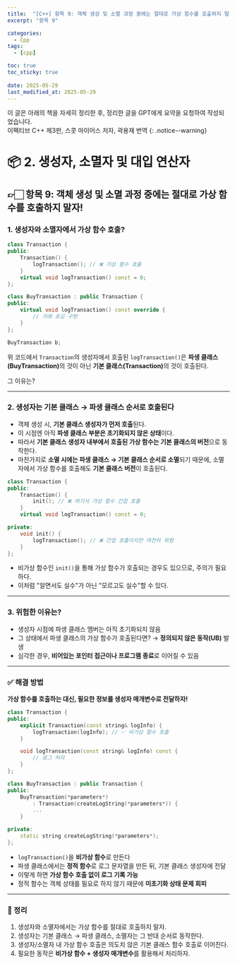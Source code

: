 ```yaml
---
title:  "[C++] 항목 9: 객체 생성 및 소멸 과정 중에는 절대로 가상 함수를 호출하지 말자!"
excerpt: "항목 9"

categories:
  - Cpp
tags:
  - [cpp]

toc: true
toc_sticky: true
 
date: 2025-05-29
last_modified_at: 2025-05-29
---
```

이 글은 아래의 책을 자세히 정리한 후, 정리한 글을 GPT에게 요약을 요청하여 작성되었습니다.  
이펙티브 C++ 제3판, 스콧 마이어스 저자, 곽용재 번역
{: .notice--warning}

# 📦 2. 생성자, 소멸자 및 대입 연산자
## 👉🏻 항목 9: 객체 생성 및 소멸 과정 중에는 절대로 가상 함수를 호출하지 말자!

### 1. 생성자와 소멸자에서 가상 함수 호출?

```cpp
class Transaction {
public:
    Transaction() {
        logTransaction(); // ❌ 가상 함수 호출
    }
    virtual void logTransaction() const = 0;
};

class BuyTransaction : public Transaction {
public:
    virtual void logTransaction() const override {
        // 거래 로깅 구현
    }
};

BuyTransaction b;
```

위 코드에서 `Transaction`의 생성자에서 호출된 `logTransaction()`은 <b>파생 클래스(BuyTransaction)</b>의 것이 아닌 <b>기본 클래스(Transaction)</b>의 것이 호출된다.

그 이유는?

---

### 2. 생성자는 기본 클래스 → 파생 클래스 순서로 호출된다

* 객체 생성 시, **기본 클래스 생성자가 먼저 호출**된다.
* 이 시점엔 아직 **파생 클래스 부분은 초기화되지 않은 상태**이다.
* 따라서 **기본 클래스 생성자 내부에서 호출된 가상 함수는 기본 클래스의 버전**으로 동작한다.
* 마찬가지로 **소멸 시에는 파생 클래스 → 기본 클래스 순서로 소멸**되기 때문에,
  소멸자에서 가상 함수를 호출해도 **기본 클래스 버전**이 호출된다.

```cpp
class Transaction {
public:
    Transaction() {
        init(); // ❌ 여기서 가상 함수 간접 호출
    }
    virtual void logTransaction() const = 0;

private:
    void init() {
        logTransaction(); // ❌ 간접 호출이지만 여전히 위험
    }
};
```

* 비가상 함수인 `init()`을 통해 가상 함수가 호출되는 경우도 있으므로, 주의가 필요하다.
* 이처럼 "알면서도 실수"가 아닌 "모르고도 실수"할 수 있다.

---

### 3. 위험한 이유는?

* 생성자 시점에 파생 클래스 멤버는 아직 초기화되지 않음
* 그 상태에서 파생 클래스의 가상 함수가 호출된다면?
  → **정의되지 않은 동작(UB)** 발생
* 심각한 경우, **비어있는 포인터 접근이나 프로그램 종료**로 이어질 수 있음

---

### ✅ 해결 방법

**가상 함수를 호출하는 대신, 필요한 정보를 생성자 매개변수로 전달하자!**

```cpp
class Transaction {
public:
    explicit Transaction(const string& logInfo) {
        logTransaction(logInfo); // ✅ 비가상 함수 호출
    }

    void logTransaction(const string& logInfo) const {
        // 로그 처리
    }
};

class BuyTransaction : public Transaction {
public:
    BuyTransaction(*parameters*)
        : Transaction(createLogString(*parameters*)) {
        ...
    }

private:
    static string createLogString(*parameters*);
};
```

* `logTransaction()`을 **비가상 함수**로 만든다
* 파생 클래스에서는 **정적 함수**로 로그 문자열을 만든 뒤, 기본 클래스 생성자에 전달
* 이렇게 하면 **가상 함수 호출 없이 로그 기록 가능**
* 정적 함수는 객체 상태를 필요로 하지 않기 때문에 **미초기화 상태 문제 회피**

---

### 🧐 정리

1. 생성자와 소멸자에서는 가상 함수를 절대로 호출하지 말자.
2. 생성자는 기본 클래스 → 파생 클래스, 소멸자는 그 반대 순서로 동작한다.
3. 생성자/소멸자 내 가상 함수 호출은 의도치 않은 기본 클래스 함수 호출로 이어진다.
4. 필요한 동작은 **비가상 함수 + 생성자 매개변수**를 활용해서 처리하자.